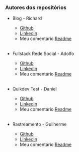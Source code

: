 ### Autores dos repositórios
- Blog - Richard
  - [Github](https://github.com/rickneves15)
  - [Linkedin](https://www.linkedin.com/in/richard-neves)
  - Meu comentário [Readme](https://github.com/alanhrc/Quikdev-Analysis-Tests/blob/main/blog-Richard/README-ALAN.md)
<br /><br />

- Fullstack Rede Social - Adolfo
  - [Github](https://github.com/adolfobocchi)
  - [Linkedin](https://www.linkedin.com/in/adolfobocchi)
  - Meu comentário [Readme](https://github.com/alanhrc/Quikdev-Analysis-Tests/blob/main/fullstack_redesocial-Adolfo/README-ALAN.md)
<br /><br />

- Quikdev Test - Daniel
  - [Github](https://github.com/aXhwZA)
  - [Linkedin](https://www.linkedin.com/in/daniel-medeiros-8131a31aa)
  - Meu comentário [Readme](https://github.com/alanhrc/Quikdev-Analysis-Tests/blob/main/quikdev-test-Daniel/README-ALAN.md)
<br /><br />

- Rastreamento - Guilherme
  - [Github](https://github.com/Guilherme1-jpg)
  - [Linkedin](https://www.linkedin.com/in/guilherme-henrique-6b3389136)
  - Meu comentário [Readme](https://github.com/alanhrc/Quikdev-Analysis-Tests/blob/main/rastreamento-repository-Guilherme/README-ALAN.md)
